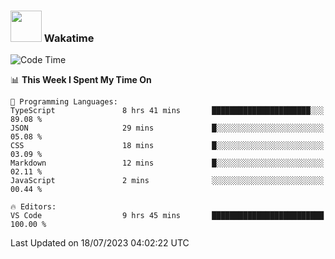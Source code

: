 ### <img src="https://media.giphy.com/media/VgCDAzcKvsR6OM0uWg/giphy.gif" width="50"> Wakatime

  <!--START_SECTION:waka-->
![Code Time](http://img.shields.io/badge/Code%20Time-1%2C425%20hrs%202%20mins-blue)

📊 **This Week I Spent My Time On** 

```text
💬 Programming Languages: 
TypeScript               8 hrs 41 mins       ██████████████████████░░░   89.08 % 
JSON                     29 mins             █░░░░░░░░░░░░░░░░░░░░░░░░   05.08 % 
CSS                      18 mins             █░░░░░░░░░░░░░░░░░░░░░░░░   03.09 % 
Markdown                 12 mins             █░░░░░░░░░░░░░░░░░░░░░░░░   02.11 % 
JavaScript               2 mins              ░░░░░░░░░░░░░░░░░░░░░░░░░   00.44 % 

🔥 Editors: 
VS Code                  9 hrs 45 mins       █████████████████████████   100.00 % 
```


 Last Updated on 18/07/2023 04:02:22 UTC
<!--END_SECTION:waka-->

